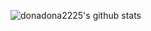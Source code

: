 ![donadona2225's github stats](https://github-readme-stats.vercel.app/api?username=donadona2225&theme=default&show_icons=true&count_private=true)
